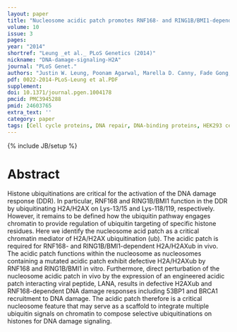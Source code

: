 ```yaml
---
layout: paper
title: "Nucleosome acidic patch promotes RNF168- and RING1B/BMI1-dependent H2AX and H2A ubiquitination and DNA damage signaling."
volume: 10
issue: 3
pages:
year: "2014"
shortref: "Leung _et al._ PLoS Genetics (2014)"
nickname: "DNA-damage-signaling-H2A"
journal: "PLoS Genet."
authors: "Justin W. Leung, Poonam Agarwal, Marella D. Canny, Fade Gong, Aaron D. Robison, Ilya J. Finkelstein, Daniel Durocher, Kyle M. Miller "
pdf: 0022-2014-PLoS-Leung et al.PDF
supplement:
doi: 10.1371/journal.pgen.1004178
pmcid: PMC3945288
pmid: 24603765
extra_text: ''
category: paper
tags: [Cell cycle proteins, DNA repair, DNA-binding proteins, HEK293 cells, Nucleosomes, Ubiquitin]
---
```

{% include JB/setup %}

# Abstract

Histone ubiquitinations are critical for the activation of the DNA damage response (DDR). In particular, RNF168 and RING1B/BMI1 function in the DDR by ubiquitinating H2A/H2AX on Lys-13/15 and Lys-118/119, respectively. However, it remains to be defined how the ubiquitin pathway engages chromatin to provide regulation of ubiquitin targeting of specific histone residues. Here we identify the nucleosome acid patch as a critical chromatin mediator of H2A/H2AX ubiquitination (ub). The acidic patch is required for RNF168- and RING1B/BMI1-dependent H2A/H2AXub in vivo. The acidic patch functions within the nucleosome as nucleosomes containing a mutated acidic patch exhibit defective H2A/H2AXub by RNF168 and RING1B/BMI1 in vitro. Furthermore, direct perturbation of the nucleosome acidic patch in vivo by the expression of an engineered acidic patch interacting viral peptide, LANA, results in defective H2AXub and RNF168-dependent DNA damage responses including 53BP1 and BRCA1 recruitment to DNA damage. The acidic patch therefore is a critical nucleosome feature that may serve as a scaffold to integrate multiple ubiquitin signals on chromatin to compose selective ubiquitinations on histones for DNA damage signaling.


